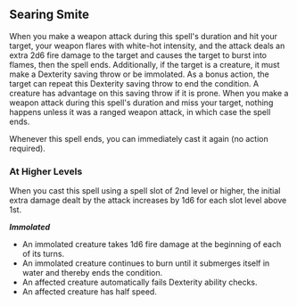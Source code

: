 ## Searing Smite
When you make a weapon attack during this spell's duration and hit your target, your weapon flares with white-hot intensity, and the attack deals an extra 2d6 fire damage to the target and causes the target to burst into flames, then the spell ends. Additionally, if the target is a creature, it must make a Dexterity saving throw or be immolated. As a bonus action, the target can repeat this Dexterity saving throw to end the condition. A creature has advantage on this saving throw if it is prone. When you make a weapon attack during this spell's duration and miss your target, nothing happens unless it was a ranged weapon attack, in which case the spell ends.

Whenever this spell ends, you can immediately cast it again (no action required).

### At Higher Levels
When you cast this spell using a spell slot of 2nd level or higher, the initial extra damage dealt by the attack increases by 1d6 for each slot level above 1st.

***Immolated***
- An immolated creature takes 1d6 fire damage at the beginning of each of its turns.
- An immolated creature continues to burn until it submerges itself in water and thereby ends the condition.
- An affected creature automatically fails Dexterity ability checks.
- An affected creature has half speed.
